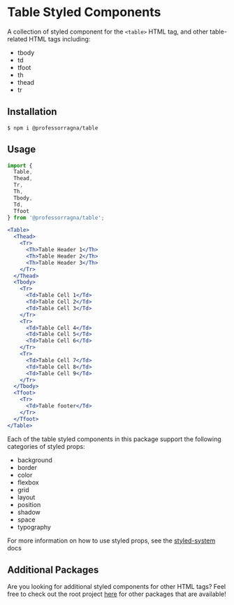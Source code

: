 # Table Styled Components

A collection of styled component for the `<table>` HTML tag, and other table-related HTML tags including:

- tbody
- td
- tfoot
- th
- thead
- tr

## Installation

```
$ npm i @professorragna/table
```

## Usage

```jsx
import {
  Table,
  Thead,
  Tr,
  Th,
  Tbody,
  Td,
  Tfoot
} from '@professorragna/table';

<Table>
  <Thead>
    <Tr>
      <Th>Table Header 1</Th>
      <Th>Table Header 2</Th>
      <Th>Table Header 3</Th>
    </Tr>
  </Thead>
  <Tbody>
    <Tr>
      <Td>Table Cell 1</Td>
      <Td>Table Cell 2</Td>
      <Td>Table Cell 3</Td>
    </Tr>
    <Tr>
      <Td>Table Cell 4</Td>
      <Td>Table Cell 5</Td>
      <Td>Table Cell 6</Td>
    </Tr>
    <Tr>
      <Td>Table Cell 7</Td>
      <Td>Table Cell 8</Td>
      <Td>Table Cell 9</Td>
    </Tr>
  </Tbody>
  <Tfoot>
    <Tr>
      <Td>Table footer</Td>
    </Tr>
  </Tfoot>
</Table>
```

Each of the table styled components in this package support the following categories of styled props:

- background
- border
- color
- flexbox
- grid
- layout
- position
- shadow
- space
- typography

For more information on how to use styled props, see the [styled-system](https://styled-system.com/api/) docs

## Additional Packages

Are you looking for additional styled components for other HTML tags? Feel free to check out the root project [here](https://github.com/jpbullalayao/ragna-lerna) for other packages that are available!
